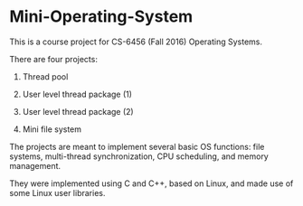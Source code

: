 # Mini-Operating-System

This is a course project for CS-6456 (Fall 2016) Operating Systems.

There are four projects:

1. Thread pool

2. User level thread package (1)

3. User level thread package (2)

4. Mini file system

The projects are meant to implement several basic OS functions: file systems, multi-thread synchronization, CPU scheduling, and memory management.

They were implemented using C and C++, based on Linux, and made use of some Linux user libraries. 
